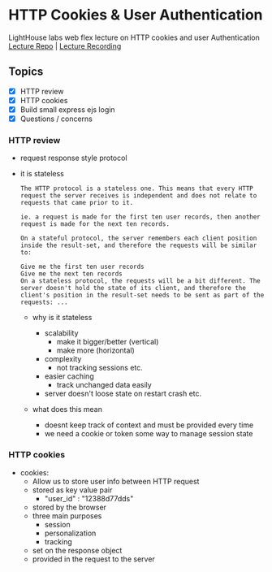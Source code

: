 # HTTP Cookies & User Authentication
LightHouse labs  web flex lecture  on HTTP cookies and user Authentication
[Lecture Repo](https://github.com/ermurray/cookies-userAuth) | [Lecture Recording](https://vimeo.com/751948814/612b284a02)
## Topics
- [x] HTTP review
- [x] HTTP cookies
- [x] Build small express ejs login
- [x] Questions / concerns

### HTTP review
- request response style protocol
- it is stateless

  ```
  The HTTP protocol is a stateless one. This means that every HTTP request the server receives is independent and does not relate to requests that came prior to it.
  
  ie. a request is made for the first ten user records, then another request is made for the next ten records.

  On a stateful protocol, the server remembers each client position inside the result-set, and therefore the requests will be similar to:

  Give me the first ten user records
  Give me the next ten records
  On a stateless protocol, the requests will be a bit different. The server doesn't hold the state of its client, and therefore the client's position in the result-set needs to be sent as part of the requests: ...
  ```
  - why is it stateless
    - scalability
      - make it bigger/better (vertical)
      - make more (horizontal)
    - complexity
      - not tracking sessions etc.
    - easier caching
      - track unchanged data easily
    - server doesn't loose state on restart crash etc.

  - what does this mean
    - doesnt keep track of context and must be provided every time
    - we need a cookie or token some way to manage session state

### HTTP cookies
- cookies:
  - Allow us to store user info between HTTP request
  - stored as key value pair
    - "user_id" : "12388d77dds"  
  - stored by the browser
  - three main purposes
    - session 
    - personalization
    - tracking
  - set on the response object
  - provided in the request to the server 